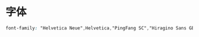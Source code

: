# 字体

``` css
font-family: "Helvetica Neue",Helvetica,"PingFang SC","Hiragino Sans GB","Microsoft YaHei","微软雅黑",Arial,sans-serif;
```

<template>
    <table class="test">
        <thead align="left">
            <tr>
                <th>
                    类型
                </th>
                <th>
                    样式
                </th>
            </tr>
        </thead>
        <tbody align="left">
            <tr>
                <th>
                    主标题 (h2)
                </th>
                <th>
                    <h2>主标题 加粗 #e6e6e6 24px</h2>
                </th>
            </tr>
            <tr>
                <th>
                    次级标题 (h3)
                </th>
                <th>
                    <h3>主标题 加粗 #e6e6e6 18px</h3>
                </th>
            </tr>
            <tr>
                <th>
                    小标题 (h4)
                </th>
                <th>
                    <h4>主标题 加粗 #e6e6e6 18px</h4>
                </th>
            </tr>
            <tr>
                <th>
                    正文 (p)
                </th>
                <th>
                    <p>主标题 加粗 #666 18px</p>
                </th>
            </tr>
        </tbody>
    </table>
</template>
<style lang="less">
.test {
    margin-top: 32px;
    h1,h2,h3,h4,h5 {
        margin: 0;
    }
    thead {
        font-size: 22px;
        th {
            padding: 2px 0;
        }
    }
    th {
        padding: 10px 0;
    }
}
</style>
